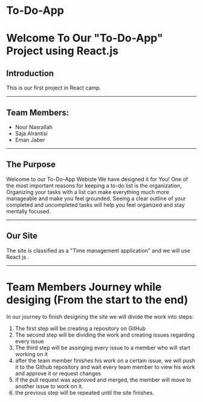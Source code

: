 # To-Do-App
# Welcome To Our "To-Do-App" Project using React.js

## Introduction
This is our first project in React camp.

---


## Team Members:
- Nour Nasrallah
- Saja Alrantisi
- Eman Jaber


---

## The Purpose
Welcome to our To-Do-App Webiste
We have designed it for You!
One of the most important reasons for keeping a to-do list is the organization,
Organizing your tasks with a list can make everything much more manageable and make you feel grounded. 
Seeing a clear outline of your completed and uncompleted tasks will help you feel organized and stay mentally focused.




---


##   Our Site

The site is classified as a "Time management application" and we will use React js .




  
---

# Team Members Journey while desiging (From the start to the end)

In our journey to finish designing the site we will divide the work into steps:

1. The first step will be creating a repository on GitHub
2. The second step will be dividing the work and creating issues regarding every issue
3. The third step will be assinging every issue to a member who will start working on it 
4. after the team member finishes his work on a certain issue, we will push it to the Github repository and wait every team member to view his work and approve it or request changes
5. if the pull request was approved and merged, the member will move to another issue to work on it.
6. the previous step will be repeated until the site finishes.

